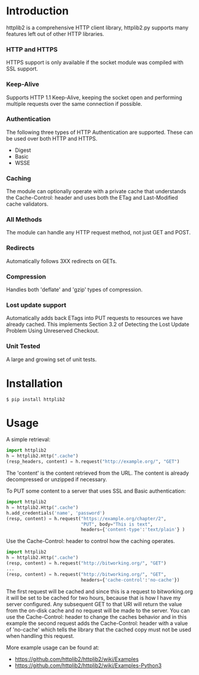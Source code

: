 # Introduction

httplib2 is a comprehensive HTTP client library, httplib2.py supports many
features left out of other HTTP libraries.

### HTTP and HTTPS

HTTPS support is only available if the socket module was
compiled with SSL support.

### Keep-Alive

Supports HTTP 1.1 Keep-Alive, keeping the socket open and
performing multiple requests over the same connection if
possible.

### Authentication

The following three types of HTTP Authentication are
supported. These can be used over both HTTP and HTTPS.

- Digest
- Basic
- WSSE

### Caching

The module can optionally operate with a private cache that
understands the Cache-Control: header and uses both the ETag
and Last-Modified cache validators.

### All Methods

The module can handle any HTTP request method, not just GET
and POST.

### Redirects

Automatically follows 3XX redirects on GETs.

### Compression

Handles both 'deflate' and 'gzip' types of compression.

### Lost update support

Automatically adds back ETags into PUT requests to resources
we have already cached. This implements Section 3.2 of
Detecting the Lost Update Problem Using Unreserved Checkout.

### Unit Tested

A large and growing set of unit tests.

# Installation

    $ pip install httplib2

# Usage

A simple retrieval:

```python
import httplib2
h = httplib2.Http(".cache")
(resp_headers, content) = h.request("http://example.org/", "GET")
```

The 'content' is the content retrieved from the URL. The content
is already decompressed or unzipped if necessary.

To PUT some content to a server that uses SSL and Basic authentication:

```python
import httplib2
h = httplib2.Http(".cache")
h.add_credentials('name', 'password')
(resp, content) = h.request("https://example.org/chapter/2",
                            "PUT", body="This is text",
                            headers={'content-type':'text/plain'} )
```

Use the Cache-Control: header to control how the caching operates.

```python
import httplib2
h = httplib2.Http(".cache")
(resp, content) = h.request("http://bitworking.org/", "GET")
...
(resp, content) = h.request("http://bitworking.org/", "GET",
                            headers={'cache-control':'no-cache'})
```

The first request will be cached and since this is a request
to bitworking.org it will be set to be cached for two hours,
because that is how I have my server configured. Any subsequent
GET to that URI will return the value from the on-disk cache
and no request will be made to the server. You can use the
Cache-Control: header to change the caches behavior and in
this example the second request adds the Cache-Control:
header with a value of 'no-cache' which tells the library
that the cached copy must not be used when handling this request.

More example usage can be found at:

- https://github.com/httplib2/httplib2/wiki/Examples
- https://github.com/httplib2/httplib2/wiki/Examples-Python3
